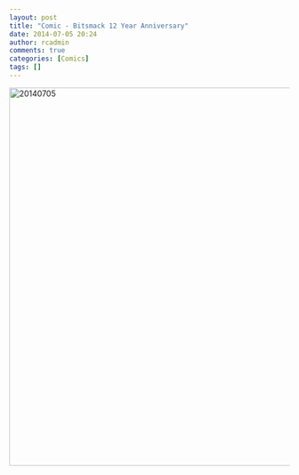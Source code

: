 ```yaml
---
layout: post
title: "Comic - Bitsmack 12 Year Anniversary"
date: 2014-07-05 20:24
author: rcadmin
comments: true
categories: [Comics]
tags: []
---
```

<a href="../comics/2014/07/05/comic-bitsmack-12-year-anniversary"><img src="http://dl.bitsmack.com/uploads/2014/07/20140705.jpg" alt="20140705" width="680" height="680" class="alignnone size-full wp-image-2559" /></a>
